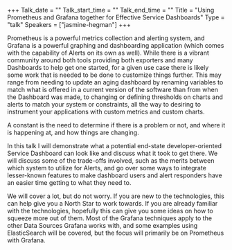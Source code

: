 +++
Talk_date = ""
Talk_start_time = ""
Talk_end_time = ""
Title = "Using Prometheus and Grafana together for Effective Service Dashboards"
Type = "talk"
Speakers = ["jasmine-hegman"]
+++

Prometheus is a powerful metrics collection and alerting system, and Grafana is a powerful graphing and dashboarding application (which comes with the capability of Alerts on its own as well). While there is a vibrant community around both tools providing both exporters and many Dashboards to help get one started, for a given use case there is likely some work that is needed to be done to customize things further. This may range from needing to update an aging dashboard by renaming variables to match what is offered in a current version of the software than from when the Dashboard was made, to changing or defining thresholds on charts and alerts to match your system or constraints, all the way to desiring to instrument your applications with custom metrics and custom charts.

A constant is the need to determine if there is a problem or not, and where it is happening at, and how things are changing.

In this talk I will demonstrate what a potential end-state developer-oriented Service Dashboard can look like and discuss what it took to get there. We will discuss some of the trade-offs involved, such as the merits between which system to utilize for Alerts, and go over some ways to integrate lesser-known features to make dashboard users and alert responders have an easier time getting to what they need to.

We will cover a lot, but do not worry. If you are new to the technologies, this can help give you a North Star to work towards. If you are already familiar with the technologies, hopefully this can give you some ideas on how to squeeze more out of them. Most of the Grafana techniques apply to the other Data Sources Grafana works with, and some examples using ElasticSearch will be covered, but the focus will primarily be on Prometheus with Grafana.
